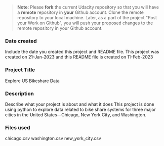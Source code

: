 >**Note**: Please **fork** the current Udacity repository so that you will have a **remote** repository in **your** Github account. Clone the remote repository to your local machine. Later, as a part of the project "Post your Work on Github", you will push your proposed changes to the remote repository in your Github account.

### Date created
Include the date you created this project and README file.
This project was created on 21-Jan-2023 and this README file is created on 11-Feb-2023

### Project Title
Explore US Bikeshare Data

### Description
Describe what your project is about and what it does
This project is done using python to explore data related to bike share systems for three major cities in the United States—Chicago, New York City, and Washington. 
### Files used
chicago.csv
washington.csv
new_york_city.csv



